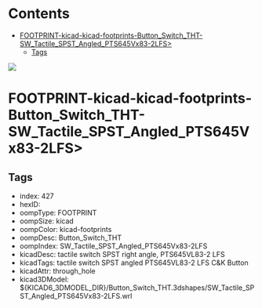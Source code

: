 



Contents
========

* [FOOTPRINT-kicad-kicad-footprints-Button_Switch_THT-SW_Tactile_SPST_Angled_PTS645Vx83-2LFS>](#footprint-kicad-kicad-footprints-button_switch_tht-sw_tactile_spst_angled_pts645vx83-2lfs)
	* [Tags](#tags)
  
![][im]
# FOOTPRINT-kicad-kicad-footprints-Button_Switch_THT-SW_Tactile_SPST_Angled_PTS645Vx83-2LFS>

## Tags

- index: 427
- hexID: 
- oompType: FOOTPRINT
- oompSize: kicad
- oompColor: kicad-footprints
- oompDesc: Button_Switch_THT
- oompIndex: SW_Tactile_SPST_Angled_PTS645Vx83-2LFS
- kicadDesc: tactile switch SPST right angle, PTS645VL83-2 LFS
- kicadTags: tactile switch SPST angled PTS645VL83-2 LFS C&K Button
- kicadAttr: through_hole
- kicad3DModel: ${KICAD6_3DMODEL_DIR}/Button_Switch_THT.3dshapes/SW_Tactile_SPST_Angled_PTS645Vx83-2LFS.wrl



[im]: image.png
